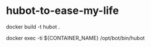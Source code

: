 # hubot-to-ease-my-life


docker build -t hubot .

docker exec -ti ${CONTAINER_NAME} /opt/bot/bin/hubot

